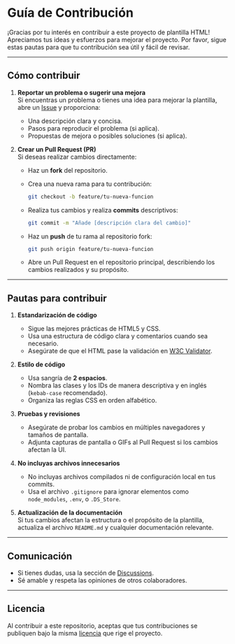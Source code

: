 # **Guía de Contribución**

¡Gracias por tu interés en contribuir a este proyecto de plantilla HTML! Apreciamos tus ideas y esfuerzos para mejorar el proyecto. Por favor, sigue estas pautas para que tu contribución sea útil y fácil de revisar.

---

## **Cómo contribuir**

1. **Reportar un problema o sugerir una mejora**  
   Si encuentras un problema o tienes una idea para mejorar la plantilla, abre un [Issue](https://github.com/andres-olarte396/dev-laoz-HTML-Project-Base/issues) y proporciona:
   - Una descripción clara y concisa.
   - Pasos para reproducir el problema (si aplica).
   - Propuestas de mejora o posibles soluciones (si aplica).

2. **Crear un Pull Request (PR)**  
   Si deseas realizar cambios directamente:
   - Haz un **fork** del repositorio.
   - Crea una nueva rama para tu contribución:

     ```bash
     git checkout -b feature/tu-nueva-funcion
     ```

   - Realiza tus cambios y realiza **commits** descriptivos:

     ```bash
     git commit -m "Añade [descripción clara del cambio]"
     ```

   - Haz un **push** de tu rama al repositorio fork:

     ```bash
     git push origin feature/tu-nueva-funcion
     ```

   - Abre un Pull Request en el repositorio principal, describiendo los cambios realizados y su propósito.

---

## **Pautas para contribuir**

1. **Estandarización de código**  
   - Sigue las mejores prácticas de HTML5 y CSS.
   - Usa una estructura de código clara y comentarios cuando sea necesario.
   - Asegúrate de que el HTML pase la validación en [W3C Validator](https://validator.w3.org/).

2. **Estilo de código**  
   - Usa sangría de **2 espacios**.
   - Nombra las clases y los IDs de manera descriptiva y en inglés (`kebab-case` recomendado).
   - Organiza las reglas CSS en orden alfabético.

3. **Pruebas y revisiones**  
   - Asegúrate de probar los cambios en múltiples navegadores y tamaños de pantalla.
   - Adjunta capturas de pantalla o GIFs al Pull Request si los cambios afectan la UI.

4. **No incluyas archivos innecesarios**  
   - No incluyas archivos compilados ni de configuración local en tus commits.  
   - Usa el archivo `.gitignore` para ignorar elementos como `node_modules`, `.env`, o `.DS_Store`.

5. **Actualización de la documentación**  
   Si tus cambios afectan la estructura o el propósito de la plantilla, actualiza el archivo `README.md` y cualquier documentación relevante.

---

## **Comunicación**

- Si tienes dudas, usa la sección de [Discussions](https://github.com/andres-olarte396/dev-laoz-HTML-Project-Base/discussions).
- Sé amable y respeta las opiniones de otros colaboradores.

---

## **Licencia**

Al contribuir a este repositorio, aceptas que tus contribuciones se publiquen bajo la misma [licencia](LICENSE) que rige el proyecto.
